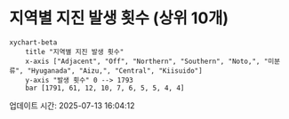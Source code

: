 # 지역별 지진 발생 횟수 (상위 10개)

```mermaid
xychart-beta
    title "지역별 지진 발생 횟수"
    x-axis ["Adjacent", "Off", "Northern", "Southern", "Noto,", "미분류", "Hyuganada", "Aizu,", "Central", "Kiisuido"]
    y-axis "발생 횟수" 0 --> 1793
    bar [1791, 61, 12, 10, 7, 6, 5, 5, 4, 4]
```

업데이트 시간: 2025-07-13 16:04:12
